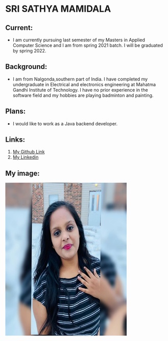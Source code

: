 # SRI SATHYA MAMIDALA

## Current:
* I am currently pursuing last semester of my Masters in Applied Computer Science and I am from spring 2021 batch. I will be graduated by spring 2022.

## Background:
* I am from Nalgonda,southern part of India. I have completed my undergraduate in Electrical and electronics engineering at Mahatma Gandhi Institute of Technology. I have no prior experience in the software field and my hobbies are playing badminton and painting.

## Plans:
* I would like to work as a Java backend developer.

## Links:
1. [My Github Link](https://github.com/srisathyamamidala)
2. [My Linkedin](https://www.linkedin.com/in/sathya-mamidala-363b6a201/)

## My image:
<img src="/images/sathya.jpg" width="380" height="480">
